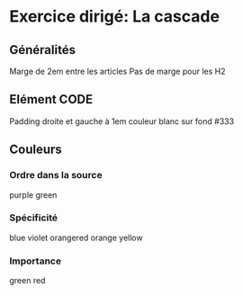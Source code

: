 # Exercice dirigé: La cascade

## Généralités

Marge de 2em entre les articles
Pas de marge pour les H2

## Elément CODE

Padding droite et gauche à 1em
couleur blanc sur fond #333

## Couleurs

### Ordre dans la source

purple
green

### Spécificité

blue
violet
orangered
orange
yellow

### Importance

green
red
